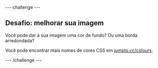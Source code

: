 \--- challenge \---

## Desafio: melhorar sua imagem

Você pode dar à sua imagem uma cor de fundo? Ou uma borda arredondada?

Você pode encontrar mais nomes de cores CSS em <a href="http://jumpto.cc/colours" target="_blank">jumpto.cc/colours</a>.

\--- /challenge \---